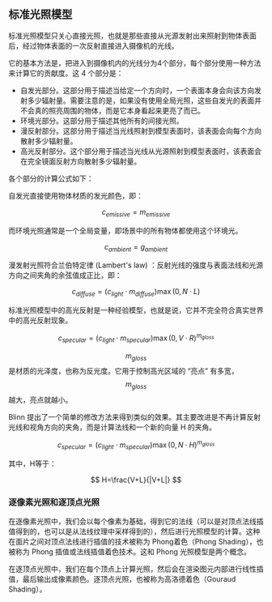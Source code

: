 ## 标准光照模型

标准光照模型只关心直接光照，也就是那些直接从光源发射出来照射到物体表面后，经过物体表面的一次反射直接进入摄像机的光线。

它的基本方法是，把进入到摄像机内的光线分为4个部分，每个部分使用一种方法来计算它的贡献度。这 4 个部分是：

- 自发光部分。这部分用于描述当给定一个方向时，一个表面本身会向该方向发射多少辐射量。需要注意的是，如果没有使用全局光照，这些自发光的表面并不会真的照亮周围的物体，而是它本身看起来更亮了而已。
- 环境光部分。这部分用于描述其他所有的间接光照。
- 漫反射部分。这部分用于描述当光线照射到模型表面时，该表面会向每个方向散射多少辐射量。
- 高光反射部分。这个部分用于描述当光线从光源照射到模型表面时，该表面会在完全镜面反射方向散射多少辐射量。

各个部分的计算公式如下：

自发光直接使用物体材质的发光颜色，即：

$$
c_{emissive}=m_{emissive}
$$

而环境光照通常是一个全局变量，即场景中的所有物体都使用这个环境光。

$$
c_{ambient} = g_{ambient}
$$

漫发射光照符合兰伯特定律 (Lambert's law) ：反射光线的强度与表面法线和光源方向之间夹角的余弦值成正比，即： 

$$
c_{diffuse}=(c_{light}\cdot m_{diffuse})\max(0,N\cdot L)
$$

标准光照模型中的高光反射是一种经验模型，也就是说，它并不完全符合真实世界中的高光反射现象。

$$
c_{specular}=(c_{light}\cdot m_{specular})\max(0,V\cdot R)^{m_{gloss}}
$$

$$m_{gloss}$$是材质的光泽度，也称为反光度。它用于控制高光区域的 “亮点” 有多宽，$$m_{gloss}$$越大，亮点就越小。

Blinn 提出了一个简单的修改方法来得到类似的效果。其主要改进是不再计算反射光线和视角方向的夹角，而是计算法线和一个新的向量 H 的夹角。

$$
c_{specular}=(c_{light}\cdot m_{specular})\max(0,N\cdot H)^{m_{gloss}}
$$

其中，H等于：

$$
H=\frac{V+L}{|V+L|}
$$

### 逐像素光照和逐顶点光照

在逐像素光照中，我们会以每个像素为基础，得到它的法线（可以是对顶点法线插值得到的，也可以是从法线纹理中采样得到的），然后进行光照模型的计算。这种在面片之间对顶点法线进行插值的技术被称为 Phong着色（Phong Shading），也被称为 Phong 插值或法线插值着色技术。这和 Phong 光照模型是两个概念。

在逐顶点光照中，我们在每个顶点上计算光照，然后会在渲染图元内部进行线性插值，最后输出成像素颜色。逐顶点光照，也被称为高洛德着色（Gouraud Shading）。 